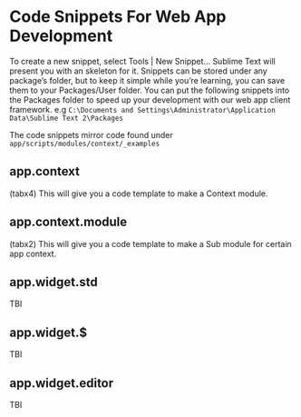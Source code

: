 Code Snippets For Web App Development
=====================================
To create a new snippet, select Tools | New Snippet... Sublime Text will present you with an skeleton for it.
Snippets can be stored under any package’s folder, but to keep it simple while you’re learning, you can save them to your Packages/User folder.
You can put the following snippets into the Packages folder to speed up your development with our web app client framework.
e.g `C:\Documents and Settings\Administrator\Application Data\Sublime Text 2\Packages`

The code snippets mirror code found under `app/scripts/modules/context/_examples`

app.context
-----------
(tabx4)
This will give you a code template to make a Context module.

app.context.module
------------------
(tabx2)
This will give you a code template to make a Sub module for certain app context.


app.widget.std
--------------
TBI

app.widget.$
------------
TBI

app.widget.editor
-----------------
TBI